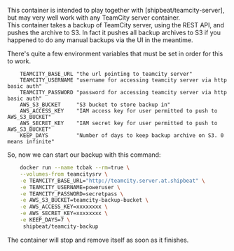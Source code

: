 This container is intended to play together with [shipbeat/teamcity-server], but may very well work with any TeamCity server container.  
This container takes a backup of TeamCity server, using the REST API, and pushes the archive to S3. In fact it pushes all backup archives to S3 if you happened to do any manual backups via the UI in the meantime.  

There's quite a few environment variables that must be set in order for this to work.
```
    TEAMCITY_BASE_URL "the url pointing to teamcity server"
    TEAMCITY_USERNAME "username for accessing teamcity server via http basic auth"
    TEAMCITY_PASSWORD "password for accessing teamcity server via http basic auth"
    AWS_S3_BUCKET     "S3 bucket to store backup in"
    AWS_ACCESS_KEY    "IAM access key for user permitted to push to AWS_S3_BUCKET"
    AWS_SECRET_KEY    "IAM secret key for user permitted to push to AWS_S3_BUCKET"
    KEEP_DAYS         "Number of days to keep backup archive on S3. 0 means infinite"
```

So, now we can start our backup with this command:
```bash
    docker run --name tcbak --rm=true \
    --volumes-from teamcitysrv \
    -e TEAMCITY_BASE_URL="http://teamcity.server.at.shipbeat" \
    -e TEAMCITY_USERNAME=poweruser \
    -e TEAMCITY_PASSWORD=secretpass \
    -e AWS_S3_BUCKET=teamcity-backup-bucket \
    -e AWS_ACCESS_KEY=xxxxxxxx \
    -e AWS_SECRET_KEY=xxxxxxxx \
    -e KEEP_DAYS=7 \
     shipbeat/teamcity-backup
```
The container will stop and remove itself as soon as it finishes.
